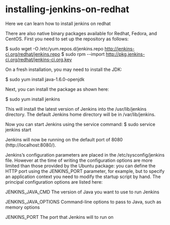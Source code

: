 # installing-jenkins-on-redhat
Here we can learn how to install jenkins on redhat

There are also native binary packages available for Redhat, Fedora, and CentOS. 
First you need to set up the repository as follows:

$ sudo wget -O /etc/yum.repos.d/jenkins.repo http://jenkins-ci.org/redhat/jenkins.repo 
$ sudo rpm --import http://pkg.jenkins-ci.org/redhat/jenkins-ci.org.key

On a fresh installation, you may need to install the JDK: 

$ sudo yum install java-1.6.0-openjdk

Next, you can install the package as shown here: 

$ sudo yum install jenkins 

This will install the latest version of Jenkins into the /usr/lib/jenkins directory. The default Jenkins home directory will be in /var/lib/jenkins.

Now you can start Jenkins using the service command: $ sudo service jenkins start

Jenkins will now be running on the default port of 8080 (http://localhost:8080/).

Jenkins’s configuration parameters are placed in the /etc/sysconfig/jenkins file. However at the time of writing the configuration options are more limited than those provided by the Ubuntu package: you can define the HTTP port using the JENKINS_PORT parameter, for example, but to specify an application context you need to modify the startup script by hand. The principal configuration options are listed here:

JENKINS_JAVA_CMD The version of Java you want to use to run Jenkins

JENKINS_JAVA_OPTIONS Command-line options to pass to Java, such as memory options

JENKINS_PORT The port that Jenkins will to run on 
